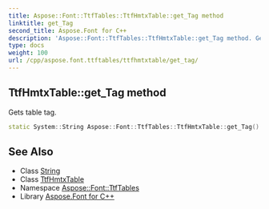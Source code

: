 ```yaml
---
title: Aspose::Font::TtfTables::TtfHmtxTable::get_Tag method
linktitle: get_Tag
second_title: Aspose.Font for C++
description: 'Aspose::Font::TtfTables::TtfHmtxTable::get_Tag method. Gets table tag in C++.'
type: docs
weight: 100
url: /cpp/aspose.font.ttftables/ttfhmtxtable/get_tag/
---
```

## TtfHmtxTable::get_Tag method


Gets table tag.

```cpp
static System::String Aspose::Font::TtfTables::TtfHmtxTable::get_Tag()
```

## See Also

* Class [String](../../../system/string/)
* Class [TtfHmtxTable](../)
* Namespace [Aspose::Font::TtfTables](../../)
* Library [Aspose.Font for C++](../../../)

